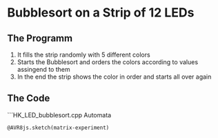 # Bubblesort on a Strip of 12 LEDs
## The Programm
1. It fills the strip randomly with 5 different colors
2. Starts the Bubblesort and orders the colors according to values assingend to them
3. In the end the strip shows the color in order and starts all over again

## The Code
<div id="matrix-experiment">
<wokwi-neopixel-matrix pin="6" cols="9" rows="1"></wokwi-neopixel-matrix>
<span id="simulation-time"></span>
</div>

``´HK_LED_bubblesort.cpp             Automata
<your code goes here>
```
@AVR8js.sketch(matrix-experiment)
